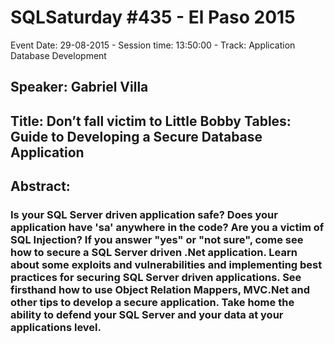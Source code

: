 # SQLSaturday #435 - El Paso 2015
Event Date: 29-08-2015 - Session time: 13:50:00 - Track: Application  Database Development
## Speaker: Gabriel Villa
## Title: Don’t fall victim to Little Bobby Tables: Guide to Developing a Secure Database Application
## Abstract:
### Is your SQL Server driven application safe? Does your application have 'sa' anywhere in the code? Are you a victim of SQL Injection? If you answer "yes" or "not sure", come see how to secure a SQL Server driven .Net application. Learn about some exploits and vulnerabilities and implementing best practices for securing SQL Server driven applications. See firsthand how to use Object Relation Mappers, MVC.Net and other tips to develop a secure application. Take home the ability to defend your SQL Server and your data at your applications level. 
